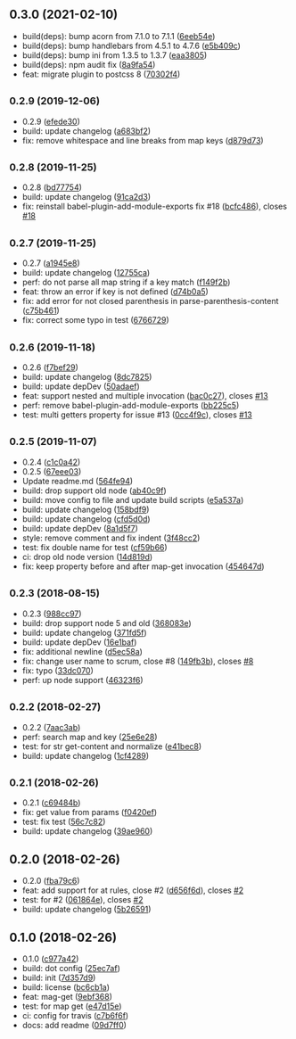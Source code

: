 ## 0.3.0 (2021-02-10)

* build(deps): bump acorn from 7.1.0 to 7.1.1 ([6eeb54e](https://github.com/Scrum/postcss-map-get/commit/6eeb54e))
* build(deps): bump handlebars from 4.5.1 to 4.7.6 ([e5b409c](https://github.com/Scrum/postcss-map-get/commit/e5b409c))
* build(deps): bump ini from 1.3.5 to 1.3.7 ([eaa3805](https://github.com/Scrum/postcss-map-get/commit/eaa3805))
* build(deps): npm audit fix ([8a9fa54](https://github.com/Scrum/postcss-map-get/commit/8a9fa54))
* feat: migrate plugin to postcss 8 ([70302f4](https://github.com/Scrum/postcss-map-get/commit/70302f4))



## <small>0.2.9 (2019-12-06)</small>

* 0.2.9 ([efede30](https://github.com/Scrum/postcss-map-get/commit/efede30))
* build: update changelog ([a683bf2](https://github.com/Scrum/postcss-map-get/commit/a683bf2))
* fix: remove whitespace and line breaks from map keys ([d879d73](https://github.com/Scrum/postcss-map-get/commit/d879d73))



## <small>0.2.8 (2019-11-25)</small>

* 0.2.8 ([bd77754](https://github.com/Scrum/postcss-map-get/commit/bd77754))
* build: update changelog ([91ca2d3](https://github.com/Scrum/postcss-map-get/commit/91ca2d3))
* fix: reinstall babel-plugin-add-module-exports fix #18 ([bcfc486](https://github.com/Scrum/postcss-map-get/commit/bcfc486)), closes [#18](https://github.com/Scrum/postcss-map-get/issues/18)



## <small>0.2.7 (2019-11-25)</small>

* 0.2.7 ([a1945e8](https://github.com/Scrum/postcss-map-get/commit/a1945e8))
* build: update changelog ([12755ca](https://github.com/Scrum/postcss-map-get/commit/12755ca))
* perf: do not parse all map string if a key match ([f149f2b](https://github.com/Scrum/postcss-map-get/commit/f149f2b))
* feat: throw an error if key is not defined ([d74b0a5](https://github.com/Scrum/postcss-map-get/commit/d74b0a5))
* fix: add error for not closed parenthesis in parse-parenthesis-content ([c75b461](https://github.com/Scrum/postcss-map-get/commit/c75b461))
* fix: correct some typo in test ([6766729](https://github.com/Scrum/postcss-map-get/commit/6766729))



## <small>0.2.6 (2019-11-18)</small>

* 0.2.6 ([f7bef29](https://github.com/Scrum/postcss-map-get/commit/f7bef29))
* build: update changelog ([8dc7825](https://github.com/Scrum/postcss-map-get/commit/8dc7825))
* build: update depDev ([50adaef](https://github.com/Scrum/postcss-map-get/commit/50adaef))
* feat: support nested and multiple invocation ([bac0c27](https://github.com/Scrum/postcss-map-get/commit/bac0c27)), closes [#13](https://github.com/Scrum/postcss-map-get/issues/13)
* perf: remove babel-plugin-add-module-exports ([bb225c5](https://github.com/Scrum/postcss-map-get/commit/bb225c5))
* test: multi getters property for issue #13 ([0cc4f9c](https://github.com/Scrum/postcss-map-get/commit/0cc4f9c)), closes [#13](https://github.com/Scrum/postcss-map-get/issues/13)



## <small>0.2.5 (2019-11-07)</small>

* 0.2.4 ([c1c0a42](https://github.com/Scrum/postcss-map-get/commit/c1c0a42))
* 0.2.5 ([67eee03](https://github.com/Scrum/postcss-map-get/commit/67eee03))
* Update readme.md ([564fe94](https://github.com/Scrum/postcss-map-get/commit/564fe94))
* build: drop support old node ([ab40c9f](https://github.com/Scrum/postcss-map-get/commit/ab40c9f))
* build: move config to file and update build scripts ([e5a537a](https://github.com/Scrum/postcss-map-get/commit/e5a537a))
* build: update changelog ([158bdf9](https://github.com/Scrum/postcss-map-get/commit/158bdf9))
* build: update changelog ([cfd5d0d](https://github.com/Scrum/postcss-map-get/commit/cfd5d0d))
* build: update depDev ([8a1d5f7](https://github.com/Scrum/postcss-map-get/commit/8a1d5f7))
* style: remove comment and fix indent ([3f48cc2](https://github.com/Scrum/postcss-map-get/commit/3f48cc2))
* test: fix double name for test ([cf59b66](https://github.com/Scrum/postcss-map-get/commit/cf59b66))
* ci: drop old node version ([14d819d](https://github.com/Scrum/postcss-map-get/commit/14d819d))
* fix: keep property before and after map-get invocation ([454647d](https://github.com/Scrum/postcss-map-get/commit/454647d))



## <small>0.2.3 (2018-08-15)</small>

* 0.2.3 ([988cc97](https://github.com/Scrum/postcss-map-get/commit/988cc97))
* build: drop support node 5 and old ([368083e](https://github.com/Scrum/postcss-map-get/commit/368083e))
* build: update changelog ([371fd5f](https://github.com/Scrum/postcss-map-get/commit/371fd5f))
* build: update depDev ([16e1baf](https://github.com/Scrum/postcss-map-get/commit/16e1baf))
* fix: additional newline ([d5ec58a](https://github.com/Scrum/postcss-map-get/commit/d5ec58a))
* fix: change user name to scrum, close #8 ([149fb3b](https://github.com/Scrum/postcss-map-get/commit/149fb3b)), closes [#8](https://github.com/Scrum/postcss-map-get/issues/8)
* fix: typo ([33dc070](https://github.com/Scrum/postcss-map-get/commit/33dc070))
* perf: up node support ([46323f6](https://github.com/Scrum/postcss-map-get/commit/46323f6))



## <small>0.2.2 (2018-02-27)</small>

* 0.2.2 ([7aac3ab](https://github.com/Scrum/postcss-map-get/commit/7aac3ab))
* perf: search map and key ([25e6e28](https://github.com/Scrum/postcss-map-get/commit/25e6e28))
* test: for str get-content and normalize ([e41bec8](https://github.com/Scrum/postcss-map-get/commit/e41bec8))
* build: update changelog ([1cf4289](https://github.com/Scrum/postcss-map-get/commit/1cf4289))



## <small>0.2.1 (2018-02-26)</small>

* 0.2.1 ([c69484b](https://github.com/Scrum/postcss-map-get/commit/c69484b))
* fix: get value from params ([f0420ef](https://github.com/Scrum/postcss-map-get/commit/f0420ef))
* test: fix test ([56c7c82](https://github.com/Scrum/postcss-map-get/commit/56c7c82))
* build: update changelog ([39ae960](https://github.com/Scrum/postcss-map-get/commit/39ae960))



## 0.2.0 (2018-02-26)

* 0.2.0 ([fba79c6](https://github.com/Scrum/postcss-map-get/commit/fba79c6))
* feat: add support for at rules, close #2 ([d656f6d](https://github.com/Scrum/postcss-map-get/commit/d656f6d)), closes [#2](https://github.com/Scrum/postcss-map-get/issues/2)
* test: for #2 ([061864e](https://github.com/Scrum/postcss-map-get/commit/061864e)), closes [#2](https://github.com/Scrum/postcss-map-get/issues/2)
* build: update changelog ([5b26591](https://github.com/Scrum/postcss-map-get/commit/5b26591))



## 0.1.0 (2018-02-26)

* 0.1.0 ([c977a42](https://github.com/Scrum/postcss-map-get/commit/c977a42))
* build: dot config ([25ec7af](https://github.com/Scrum/postcss-map-get/commit/25ec7af))
* build: init ([7d357d9](https://github.com/Scrum/postcss-map-get/commit/7d357d9))
* build: license ([bc6cb1a](https://github.com/Scrum/postcss-map-get/commit/bc6cb1a))
* feat: mag-get ([9ebf368](https://github.com/Scrum/postcss-map-get/commit/9ebf368))
* test: for map get ([e47d15e](https://github.com/Scrum/postcss-map-get/commit/e47d15e))
* ci: config for travis ([c7b6f6f](https://github.com/Scrum/postcss-map-get/commit/c7b6f6f))
* docs: add readme ([09d7ff0](https://github.com/Scrum/postcss-map-get/commit/09d7ff0))



